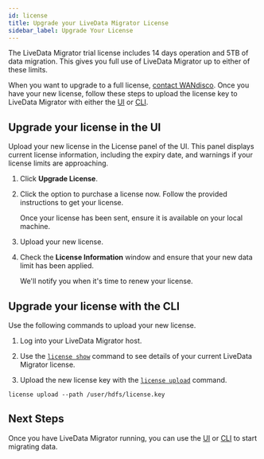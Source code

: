 ```yaml
---
id: license
title: Upgrade your LiveData Migrator License
sidebar_label: Upgrade Your License
---
```


The LiveData Migrator trial license includes 14 days operation and 5TB of data migration. This gives you full use of LiveData Migrator up to either of these limits.

When you want to upgrade to a full license, [contact WANdisco](https://www.wandisco.com). Once you have your new license, follow these steps to upload the license key to LiveData Migrator with either the [UI](#upgrade-your-license-in-the-ui) or [CLI](#upgrade-your-license-with-the-cli).

## Upgrade your license in the UI

Upload your new license in the License panel of the UI. This panel displays current license information, including the expiry date, and warnings if your license limits are approaching.

1. Click **Upgrade License**.
1. Click the option to purchase a license now. Follow the provided instructions to get your license.

   Once your license has been sent, ensure it is available on your local machine.
1. Upload your new license.
1. Check the **License Information** window and ensure that your new data limit has been applied.

   We'll notify you when it's time to renew your license.

## Upgrade your license with the CLI

Use the following commands to upload your new license.

1. Log into your LiveData Migrator host.

1. Use the [`license show`](./command-reference.md#license-show) command to see details of your current LiveData Migrator license.

1. Upload the new license key with the [`license upload`](./command-reference.md#license-upload) command.

  ```text title="Example"
  license upload --path /user/hdfs/license.key

  ```

## Next Steps

Once you have LiveData Migrator running, you can use the [UI](./operation-ui.md) or [CLI](./operation-cli.md) to start migrating data.
